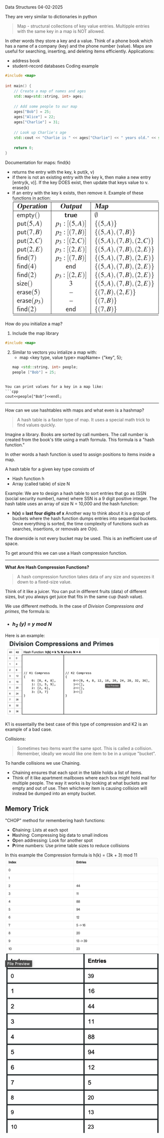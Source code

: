 Data Structures
04-02-2025

They are very similar to dictionaries in python
>Map - structural collections of key value entries. Multipple entries with the same key in a map is NOT allowed.

In other words they store a key and a value.
Think of a phone book which has a name of a company (key) and the phone number (value).
Maps are useful for searching, inserting, and deleting items efficiently.
Applications:
- address book
- student-record databases
Coding example
```cpp
#include <map>

int main() {
    // Create a map of names and ages
    std::map<std::string, int> ages;
    
    // Add some people to our map
    ages["Bob"] = 25;
    ages["Alice"] = 22;
    ages["Charlie"] = 31;
    
    // Look up Charlie's age
    std::cout << "Charlie is " << ages["Charlie"] << " years old." << std::endl;
    
    return 0;
}
```

Documentation for maps:
find(k)
-  returns the entry with the key, k
put(k, v)
- if there is not an existing entry with the key k, then make a new entry [entry(k, v)]. If the key DOES exist, then update that keys value to v.
erase(k)
- If an entry with the key k exists, then remove it.
Example of these functions in action:![](../../images/MapExample.png)


How do you initialize a map?
1. Include the map library 
```cpp
#include <map>
```
2. Similar to vectors you intialize a map with:
	- map <key type, value type> mapName= {"key", 5};
	```cpp
	map <std::string, int> people;
	people ["Bob"] = 25;
```

You can print values for a key in a map like:
```cpp
cout<<people["Bob"]<<endl;
```
---

How can we use hashtables with maps and what even is a hashmap?

>A hash table is a faster type of map. It uses a special math trick to find values quickly.

Imagine a library. Books are sorted by call numbers. The call number is created from the book's title using a math formula. This formula is a "hash function."

In other words a hash function is used to assign positions to items inside a map.

A hash table for a given key type consists of  
-  Hash function h  
- Array (called table) of size N

Example:
 We are to design a hash table to sort entries that go as (SSN (social security number), name) where SSN is a 9 digit positive integer. 
 The hash table uses an array of size N = 10,000 and the hash function:  
- **h(x) = last four digits of x**
Another way to think about it is a group of buckets where the hash function dumps entries into sequential buckets. Once everything is sorted, the time complexity of functions such as searches, insertions, or removals are O(n).

The downside is not every bucket may be used. This is an inefficient use of space.

To get around this we can use a Hash compression function.

--- 
**What Are Hash Compression Functions?**

> A hash compression function takes data of any size and squeezes it down to a fixed-size value.

Think of it like a juicer. You can put in different fruits (data) of different sizes, but you always get juice that fits in the same cup (hash value).

We use different methods. In the case of *Division Compressions and primes*, the formula is:
- ### *h$_2$ (y) = y mod N*

Here is an example:![](../../images/HashCompresssionExcample.png)

K1 is essentailly the best case of this type of compression and K2 is an example of a bad case.

Collisions:
> Sometimes two items want the same spot. This is called a collision. Remember, ideally we would like one item to be in a unique "bucket".

To handle collisions we use Chaining.
- Chaining ensures that each spot in the table holds a list of items.
- Think of it like apartment mailboxes where each box might hold mail for multiple people.
The way it works is by looking at what buckets are empty and out of use. Then whichever item is causing collision will instead be dumped into an empty bucket.
## Memory Trick

"CHOP" method for remembering hash functions:

- **C**haining: Lists at each spot
- **H**ashing: Compressing big data to small indices
- **O**pen addressing: Look for another spot
- **P**rime numbers: Use prime table sizes to reduce collisions

In this example the Compression formula is h(k) = (3k + 3) mod 11![](../../images/CollisionExample1.png)
![](../../images/CollisionExample2.png)